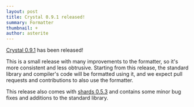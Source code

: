 ```yaml
---
layout: post
title: Crystal 0.9.1 released!
summary: Formatter
thumbnail: +
author: asterite
---
```


[Crystal 0.9.1](https://github.com/manastech/crystal/releases/tag/0.9.1) has been released!

This is a small release with many improvements to the formatter, so it's more consistent and less obtrusive.
Starting from this release, the standard library and compiler's code will be formatted using it, and we expect
pull requests and contributions to also use the formatter.

This release also comes with [shards 0.5.3](https://github.com/ysbaddaden/shards/releases/tag/v0.5.3) and contains some minor bug fixes and additions to the standard library.